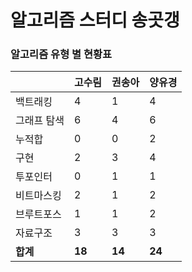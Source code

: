 # 알고리즘 스터디 송곳갱 

### 알고리즘 유형 별 현황표 

|        | 고수림    | 권송아    | 양유경    |
|:-------|:-------|:-------|:-------|
| 백트래킹   | 4      | 1      | 4      |
| 그래프 탐색 | 6      | 4      | 6      |
| 누적합    | 0      | 0      | 2      |
| 구현     | 2      | 3      | 4      |
| 투포인터   | 0      | 1      | 1      |
| 비트마스킹  | 2      | 1      | 2      |
| 브루트포스  | 1      | 1      | 2      |
| 자료구조   | 3      | 3      | 3      |
| **합계** | **18** | **14** | **24** |